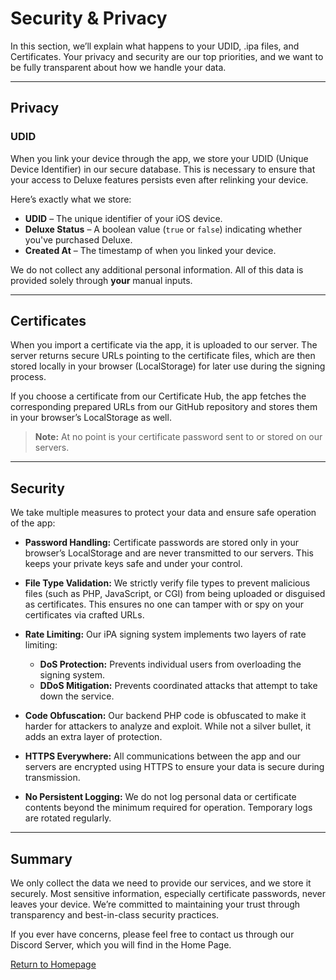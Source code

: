 # Security & Privacy

In this section, we’ll explain what happens to your UDID, .ipa files, and Certificates. Your privacy and security are our top priorities, and we want to be fully transparent about how we handle your data.

---

## Privacy

### UDID

When you link your device through the app, we store your UDID (Unique Device Identifier) in our secure database. This is necessary to ensure that your access to Deluxe features persists even after relinking your device.

Here’s exactly what we store:

- **UDID** – The unique identifier of your iOS device.
- **Deluxe Status** – A boolean value (`true` or `false`) indicating whether you've purchased Deluxe.
- **Created At** – The timestamp of when you linked your device.

We do not collect any additional personal information. All of this data is provided solely through **your** manual inputs.

---

## Certificates

When you import a certificate via the app, it is uploaded to our server. The server returns secure URLs pointing to the certificate files, which are then stored locally in your browser (LocalStorage) for later use during the signing process.

If you choose a certificate from our Certificate Hub, the app fetches the corresponding prepared URLs from our GitHub repository and stores them in your browser’s LocalStorage as well.

> **Note:** At no point is your certificate password sent to or stored on our servers.

---

## Security

We take multiple measures to protect your data and ensure safe operation of the app:

- **Password Handling:** Certificate passwords are stored only in your browser’s LocalStorage and are never transmitted to our servers. This keeps your private keys safe and under your control.
  
- **File Type Validation:** We strictly verify file types to prevent malicious files (such as PHP, JavaScript, or CGI) from being uploaded or disguised as certificates. This ensures no one can tamper with or spy on your certificates via crafted URLs.

- **Rate Limiting:** Our iPA signing system implements two layers of rate limiting:
  - **DoS Protection:** Prevents individual users from overloading the signing system.
  - **DDoS Mitigation:** Prevents coordinated attacks that attempt to take down the service.
  
- **Code Obfuscation:** Our backend PHP code is obfuscated to make it harder for attackers to analyze and exploit. While not a silver bullet, it adds an extra layer of protection.

- **HTTPS Everywhere:** All communications between the app and our servers are encrypted using HTTPS to ensure your data is secure during transmission.

- **No Persistent Logging:** We do not log personal data or certificate contents beyond the minimum required for operation. Temporary logs are rotated regularly.

---

## Summary

We only collect the data we need to provide our services, and we store it securely. Most sensitive information, especially certificate passwords, never leaves your device. We’re committed to maintaining your trust through transparency and best-in-class security practices.

If you ever have concerns, please feel free to contact us through our Discord Server, which you will find in the Home Page.

[Return to Homepage](https://serenityios.github.io/docs)
